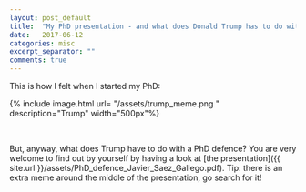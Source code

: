 ```yaml
---
layout: post_default
title:  "My PhD presentation - and what does Donald Trump has to do with it"
date:   2017-06-12
categories: misc
excerpt_separator: ""
comments: true
---
```



This is how I felt when I started my PhD:

{% include image.html url= "/assets/trump_meme.png " description="Trump" width="500px"%}

&nbsp;

But, anyway, what does Trump have to do with a PhD defence? You are very welcome to find out by yourself by having a look at [the presentation]({{ site.url }}/assets/PhD_defence_Javier_Saez_Gallego.pdf). Tip: there is an extra meme around the middle of the presentation, go search for it!


<center><object data="{{ site.url }}/assets/PhD_defence_Javier_Saez_Gallego.pdf#view=fitBH" type="application/pdf" width="80%" height="400px"> </object></center>
 